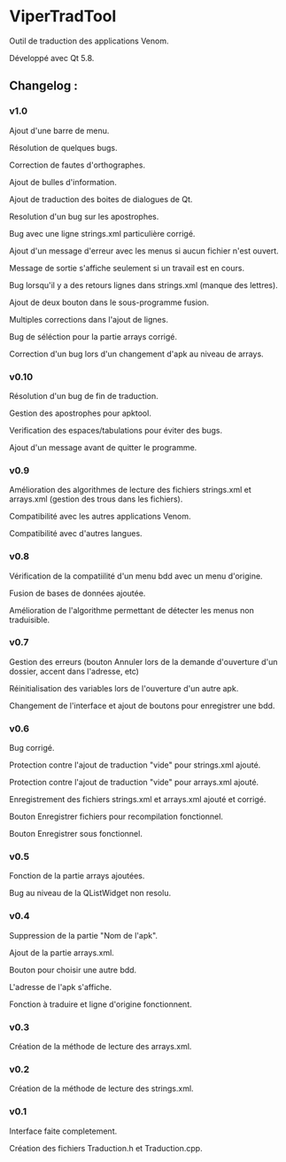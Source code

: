 # ViperTradTool
Outil de traduction des applications Venom.

Développé avec Qt 5.8. 

## Changelog :

### v1.0

Ajout d'une barre de menu.

Résolution de quelques bugs.

Correction de fautes d'orthographes.

Ajout de bulles d'information.

Ajout de traduction des boites de dialogues de Qt.

Resolution d'un bug sur les apostrophes.

Bug avec une ligne strings.xml particulière corrigé.

Ajout d'un message d'erreur avec les menus si aucun fichier n'est ouvert.

Message de sortie s'affiche seulement si un travail est en cours.

Bug lorsqu'il y a des retours lignes dans strings.xml (manque des lettres).

Ajout de deux bouton dans le sous-programme fusion.

Multiples corrections dans l'ajout de lignes.

Bug de séléction pour la partie arrays corrigé.

Correction d'un bug lors d'un changement d'apk au niveau de arrays.


### v0.10

Résolution d'un bug de fin de traduction.

Gestion des apostrophes pour apktool.

Verification des espaces/tabulations pour éviter des bugs.

Ajout d'un message avant de quitter le programme.


### v0.9

Amélioration des algorithmes de lecture des fichiers strings.xml et arrays.xml (gestion des trous dans les fichiers).

Compatibilité avec les autres applications Venom.

Compatibilité avec d'autres langues.


### v0.8

Vérification de la compatiilité d'un menu bdd avec un menu d'origine.

Fusion de bases de données ajoutée.

Amélioration de l'algorithme permettant de détecter les menus non traduisible.


### v0.7

Gestion des erreurs (bouton Annuler lors de la demande d'ouverture d'un dossier, accent dans l'adresse, etc)

Réinitialisation des variables lors de l'ouverture d'un autre apk.

Changement de l'interface et ajout de boutons pour enregistrer une bdd.


### v0.6

Bug corrigé.

Protection contre l'ajout de traduction "vide" pour strings.xml ajouté.

Protection contre l'ajout de traduction "vide" pour arrays.xml ajouté.

Enregistrement des fichiers strings.xml et arrays.xml ajouté et corrigé.

Bouton Enregistrer fichiers pour recompilation fonctionnel.

Bouton Enregistrer sous fonctionnel.


### v0.5

Fonction de la partie arrays ajoutées.

Bug au niveau de la QListWidget non resolu.


### v0.4

Suppression de la partie "Nom de l'apk".

Ajout de la partie arrays.xml.

Bouton pour choisir une autre bdd.

L'adresse de l'apk s'affiche.

Fonction à traduire et ligne d'origine fonctionnent.


### v0.3

Création de la méthode de lecture des arrays.xml.


### v0.2

Création de la méthode de lecture des strings.xml.


### v0.1

Interface faite completement.

Création des fichiers Traduction.h et Traduction.cpp.
